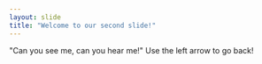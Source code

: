 ```yaml
---
layout: slide
title: "Welcome to our second slide!"
---
```

"Can you see me, can you hear me!"
Use the left arrow to go back!
